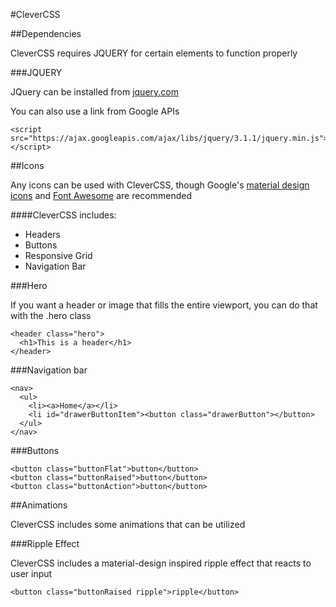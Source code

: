#CleverCSS

##Dependencies

CleverCSS requires JQUERY for certain elements to function properly

###JQUERY

JQuery can be installed from [jquery.com](jquery.com)

You can also use a link from Google APIs

    <script src="https://ajax.googleapis.com/ajax/libs/jquery/3.1.1/jquery.min.js"></script>

##Icons

Any icons can be used with CleverCSS, though Google's [material design icons](https://github.com/google/material-design-icons) and [Font Awesome](fontawesome.io) are recommended

####CleverCSS includes:
* Headers
* Buttons
* Responsive Grid
* Navigation Bar

###Hero

If you want a header or image that fills the entire viewport, you can do that with the .hero class

    <header class="hero">
      <h1>This is a header</h1>
    </header>

###Navigation bar

    <nav>
      <ul>
        <li><a>Home</a></li>
        <li id="drawerButtonItem"><button class="drawerButton"></button>
      </ul>
    </nav>

###Buttons

    <button class="buttonFlat">button</button>
    <button class="buttonRaised">button</button>
    <button class="buttonAction">button</button>

##Animations

CleverCSS includes some animations that can be utilized

###Ripple Effect

CleverCSS includes a material-design inspired ripple effect that reacts to user input

    <button class="buttonRaised ripple">ripple</button>
